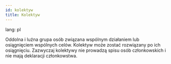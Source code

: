 ```yaml
---
id: kolektyw
title: Kolektyw
---
```

lang: pl

Oddolna i luźna grupa osób związana wspólnym działaniem lub osiągnięciem wspólnych celów. Kolektyw może zostać rozwiązany po ich osiągnięciu. Zazwyczaj kolektywy nie prowadzą spisu osób członkowskich i nie mają deklaracji członkowstwa.